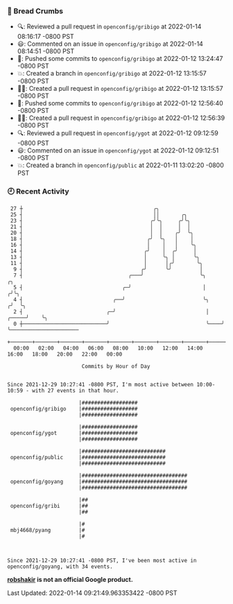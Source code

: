 ### 🍞 Bread Crumbs

 * 🔍: Reviewed a pull request in  `openconfig/gribigo` at 2022-01-14 08:16:17 -0800 PST
 * 😃: Commented on an issue in `openconfig/gribigo` at 2022-01-14 08:14:51 -0800 PST
 * 🚢: Pushed some commits to `openconfig/gribigo` at 2022-01-12 13:24:47 -0800 PST
 * 💥: Created a branch in `openconfig/gribigo` at 2022-01-12 13:15:57 -0800 PST
 * ✍🏼: Created a pull request in `openconfig/gribigo` at 2022-01-12 13:15:57 -0800 PST
 * 🚢: Pushed some commits to `openconfig/gribigo` at 2022-01-12 12:56:40 -0800 PST
 * ✍🏼: Created a pull request in `openconfig/gribigo` at 2022-01-12 12:56:39 -0800 PST
 * 🔍: Reviewed a pull request in  `openconfig/ygot` at 2022-01-12 09:12:59 -0800 PST
 * 😃: Commented on an issue in `openconfig/ygot` at 2022-01-12 09:12:51 -0800 PST
 * 💥: Created a branch in `openconfig/public` at 2022-01-11 13:02:20 -0800 PST

### 🕘 Recent Activity
```
 27 ┼                                          ╭╮
 25 ┤                                          ││       ╭╮
 23 ┤                                         ╭╯╰╮     ╭╯╰╮
 21 ┤                                         │  │     │  │
 20 ┤                                         │  │    ╭╯  ╰╮
 18 ┤                                        ╭╯  ╰╮   │    │
 16 ┤                                        │    │   │    ╰╮
 14 ┤                                       ╭╯    │  ╭╯     │
 13 ┤                                       │     ╰╮ │      ╰╮
 11 ┤                                       │      │╭╯       ╰╮
  9 ┤                                      ╭╯      ╰╯         │
  7 ┤                                  ╭───╯                  ╰╮             ╭╮
  5 ┤                                ╭─╯                       │            ╭╯╰╮
  4 ┤                             ╭──╯                         ╰╮          ╭╯  ╰╮
  2 ┤                           ╭─╯                             │    ╭─────╯    ╰╮
  0 ┼───────────────────────────╯                               ╰────╯           ╰──────────────────────
    +───────+───────+───────+───────+───────+───────+───────+───────+───────+───────+───────+───────+────
  00:00   02:00   04:00   06:00   08:00   10:00   12:00   14:00   16:00   18:00   20:00   22:00   00:00   

						Commits by Hour of Day


Since 2021-12-29 10:27:41 -0800 PST, I'm most active between 10:00-10:59 - with 27 events in that hour.

```



```
                       |##################
 openconfig/gribigo    |##################
                       |##################

                       |##################
 openconfig/ygot       |##################
                       |##################

                       |###########################
 openconfig/public     |###########################
                       |###########################

                       |##################################
 openconfig/goyang     |##################################
                       |##################################

                       |##
 openconfig/gribi      |##
                       |##

                       |#
 mbj4668/pyang         |#
                       |#



Since 2021-12-29 10:27:41 -0800 PST, I've been most active in openconfig/goyang, with 34 events.

```
**[robshakir](mailto:robjs@google.com) is not an official Google product.**  


Last Updated: 2022-01-14 09:21:49.963353422 -0800 PST
